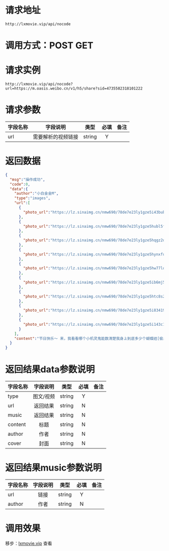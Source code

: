 
# 请求地址

```
http://lxmovie.vip/api/nocode
```

# 调用方式：POST GET

# 请求实例

```
http://lxmovie.vip/api/nocode?url=https://m.oasis.weibo.cn/v1/h5/share?sid=4735582318101222
```

# 请求参数

|字段名称       |字段说明         |类型            |必填            |备注     |
| -------------|:--------------:|:--------------:|:--------------:| ------:|
|url|需要解析的视频链接|string|Y||

# 返回数据

```json
{
  "msg":"操作成功",
  "code":0,
  "data":{
    "author":"小白金金M",
    "type":"images",
    "url":[
      {
        "photo_url":"https://lz.sinaimg.cn/nmw690/78de7e23ly1gze5i43bubj21zm2niqv5.jpg"
      },
      {
        "photo_url":"https://lz.sinaimg.cn/nmw690/78de7e23ly1gze5hubl5fj21ns27p1kx.jpg"
      },
      {
        "photo_url":"https://lz.sinaimg.cn/nmw690/78de7e23ly1gze5hqgz2dj21xs2l0qv5.jpg"
      },
      {
        "photo_url":"https://lz.sinaimg.cn/nmw690/78de7e23ly1gze5hynxfuj22d91rxb29.jpg"
      },
      {
        "photo_url":"https://lz.sinaimg.cn/nmw690/78de7e23ly1gze5hw77lqj21jn2277wh.jpg"
      },
      {
        "photo_url":"https://lz.sinaimg.cn/nmw690/78de7e23ly1gze5ib6mj5j22t823xqv5.jpg"
      },
      {
        "photo_url":"https://lz.sinaimg.cn/nmw690/78de7e23ly1gze5htc8s2j21mu26hhdt.jpg"
      },
      {
        "photo_url":"https://lz.sinaimg.cn/nmw690/78de7e23ly1gze5i83419j22c0340e82.jpg"
      },
      {
        "photo_url":"https://lz.sinaimg.cn/nmw690/78de7e23ly1gze5i143c1j222o2rk4qq.jpg"
      }
    ],
    "content":"节日快乐～ 来，我看看哪个小机灵鬼能数清楚我身上到底多少个蝴蝶结[偷乐] #约会穿搭 #完美新年计划 #虎年开运穿搭"
  }
}
```


# 返回结果data参数说明

|字段名称       |字段说明         |类型            |必填            |备注     |
| -------------|:--------------:|:--------------:|:--------------:| ------:|
|type|图文/视频|string|Y||
|url|返回结果|string|N||
|music|返回结果|string|N||
|content|标题|string|N||
|author|作者|string|N||
|cover|封面|string|N||

# 返回结果music参数说明

|字段名称       |字段说明         |类型            |必填            |备注     |
| -------------|:--------------:|:--------------:|:--------------:| ------:|
|url|链接|string|Y||
|author|作者|string|N||


# 调用效果

移步：[lxmovie.vip](lxmovie.vip) 查看




